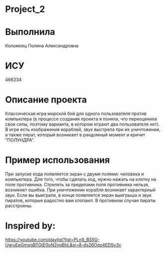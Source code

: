# Project_2
# Выполнила
Коломоец Полина Александровна
# ИСУ
466234
# Описание проекта 
Классическая игра морской бой для одного пользователя против компьютера (в процессе создания проекта я поняла, что переоценила свои силы, поэтому варианта, в котором играют два пользователя нет). В игре есть изображения кораблей, звук выстрела при их уничтожении, а также пират, который возникает в рандомный момент и кричит "ПОЛУНДРА".
# Пример использования
При запуске кода появляется экран с двумя полями: человека и компьютера. Для того, чтобы сделать ход, нужно нажать на клетку на поле противника. Стрелять за пределами поля противника нельзя, возникнет ошибка. При уничтожении корабля возникает характерный звук. Если вы выиграли, в конце появляется экран выигрыша и звук пиратов, которые радостно вам хлопают. В противном случае пираты расстроены.
# Inspired by:
https://youtube.com/playlist?list=PLn9_BS5G-UgruEeGmqgBTGtE0oN2nqBhL&si=8-ds26Oqz4EDSv3c

